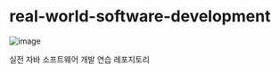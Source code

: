# real-world-software-development
![image](https://github.com/yoon6763/real-world-software-development/assets/74063259/fd3e2cb0-1e7c-4907-b132-897ff9e68acc)

실전 자바 소프트웨어 개발 연습 레포지토리
